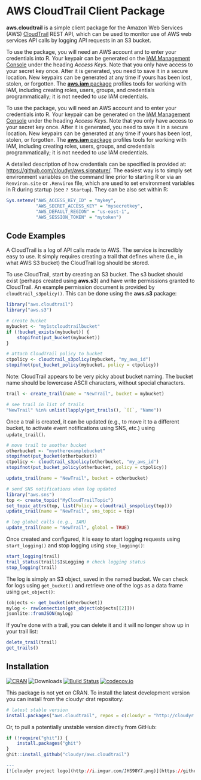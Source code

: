 # AWS CloudTrail Client Package

**aws.cloudtrail** is a simple client package for the Amazon Web Services (AWS) [CloudTrail](https://aws.amazon.com/cloudtrail/) REST API, which can be used to monitor use of AWS web services API calls by logging API requests in an S3 bucket.

To use the package, you will need an AWS account and to enter your credentials into R. Your keypair can be generated on the [IAM Management Console](https://aws.amazon.com/) under the heading *Access Keys*. Note that you only have access to your secret key once. After it is generated, you need to save it in a secure location. New keypairs can be generated at any time if yours has been lost, stolen, or forgotten. The [**aws.iam** package](https://github.com/cloudyr/aws.iam) profiles tools for working with IAM, including creating roles, users, groups, and credentials programmatically; it is not needed to *use* IAM credentials.

To use the package, you will need an AWS account and to enter your credentials into R. Your keypair can be generated on the [IAM Management Console](https://aws.amazon.com/) under the heading *Access Keys*. Note that you only have access to your secret key once. After it is generated, you need to save it in a secure location. New keypairs can be generated at any time if yours has been lost, stolen, or forgotten. The [**aws.iam** package](https://github.com/cloudyr/aws.iam) profiles tools for working with IAM, including creating roles, users, groups, and credentials programmatically; it is not needed to *use* IAM credentials.

A detailed description of how credentials can be specified is provided at: https://github.com/cloudyr/aws.signature/. The easiest way is to simply set environment variables on the command line prior to starting R or via an `Renviron.site` or `.Renviron` file, which are used to set environment variables in R during startup (see `? Startup`). They can be also set within R:

```R
Sys.setenv("AWS_ACCESS_KEY_ID" = "mykey",
           "AWS_SECRET_ACCESS_KEY" = "mysecretkey",
           "AWS_DEFAULT_REGION" = "us-east-1",
           "AWS_SESSION_TOKEN" = "mytoken")
```


## Code Examples

A CloudTrail is a log of API calls made to AWS. The service is incredibly easy to use. It simply requires creating a trail that defines where (i.e., in what AWS S3 bucket) the CloudTrail log should be stored.

To use CloudTrail, start by creating an S3 bucket. The s3 bucket should exist (perhaps created using **aws.s3**) and have write permissions granted to CloudTrail. An example permission document is provided by `cloudtrail_s3policy()`. This can be done using the **aws.s3** package:

```R
library("aws.cloudtrail")
library("aws.s3")

# create bucket
mybucket <- "my1stcloudtrailbucket"
if (!bucket_exists(mybucket)) {
    stopifnot(put_bucket(mybucket))
}

# attach CloudTrail policy to bucket
ctpolicy <- cloudtrail_s3policy(mybucket, "my_aws_id")
stopifnot(put_bucket_policy(mybucket, policy = ctpolicy))
```

Note: CloudTrail appears to be very picky about bucket naming. The bucket name should be lowercase ASCII characters, without special characters.

```R
trail <- create_trail(name = "NewTrail", bucket = mybucket)

# see trail in list of trails
"NewTrail" %in% unlist(lapply(get_trails(), `[[`, "Name"))
```

Once a trail is created, it can be updated (e.g., to move it to a different bucket, to activate event notifications using SNS, etc.) using `update_trail()`.

```R
# move trail to another bucket
otherbucket <- "myotherexamplebucket"
stopifnot(put_bucket(otherbucket))
ctpolicy <- cloudtrail_s3policy(otherbucket, "my_aws_id")
stopifnot(put_bucket_policy(otherbucket, policy = ctpolicy))

update_trail(name = "NewTrail", bucket = otherbucket)

# send SNS notifications when log updated
library("aws.sns")
top <- create_topic("MyCloudTrailTopic")
set_topic_attrs(top, list(Policy = cloudtrail_snspolicy(top)))
update_trail(name = "NewTrail", sns_topic = top)

# log global calls (e.g., IAM)
update_trail(name = "NewTrail", global = TRUE)
```

Once created and configured, it is easy to start logging requests using `start_logging()` and stop logging using `stop_logging()`:

```R
start_logging(trail)
trail_status(trail)$IsLogging # check logging status
stop_logging(trail)
```

The log is simply an S3 object, saved in the named bucket. We can check for logs using `get_bucket()` and retrieve one of the logs as a data frame using `get_object()`:

```R
(objects <- get_bucket(otherbucket))
mylog <- rawConnection(get_object(objects[[2]]))
jsonlite::fromJSON(mylog)
```

If you're done with a trail, you can delete it and it will no longer show up in your trail list:

```R
delete_trail(trail)
get_trails()
```


## Installation ##

[![CRAN](https://www.r-pkg.org/badges/version/aws.cloudtrail)](https://cran.r-project.org/package=aws.cloudtrail)
![Downloads](https://cranlogs.r-pkg.org/badges/aws.cloudtrail)
[![Build Status](https://travis-ci.org/cloudyr/aws.cloudtrail.png?branch=master)](https://travis-ci.org/cloudyr/aws.cloudtrail)
[![codecov.io](https://codecov.io/github/cloudyr/aws.cloudtrail/coverage.svg?branch=master)](https://codecov.io/github/cloudyr/aws.cloudtrail?branch=master)

This package is not yet on CRAN. To install the latest development version you can install from the cloudyr drat repository:

```R
# latest stable version
install.packages("aws.cloudtrail", repos = c(cloudyr = "http://cloudyr.github.io/drat", getOption("repos")))
```

Or, to pull a potentially unstable version directly from GitHub:

```R
if (!require("ghit")) {
    install.packages("ghit")
}
ghit::install_github("cloudyr/aws.cloudtrail")

---
[![cloudyr project logo](http://i.imgur.com/JHS98Y7.png)](https://github.com/cloudyr)
